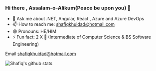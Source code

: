 ### Hi there , Assalam-o-Alikum(Peace be upon you) 👋

- 💬 Ask me about .NET, Angular, React , Azure and Azure DevOps
- 📫 How to reach me: shafiqkhuidad@hotmail.com
- 😄 Pronouns: HE/HIM
- ⚡ Fun fact: 2 X 🥇 (Intermediate of Computer Science & BS Software Engineering)

Email shafiqkhuidad@hotmail.com

![Shafiq's github stats](https://github-readme-stats.vercel.app/api?username=mshafiqmk&show_icons=true)
